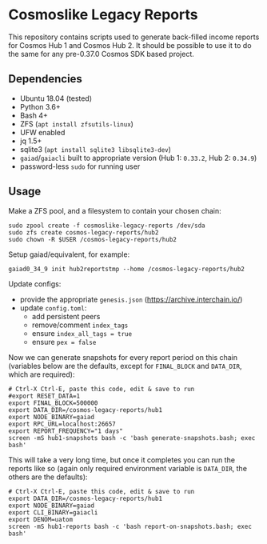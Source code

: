 # Cosmoslike Legacy Reports

This repository contains scripts used to generate back-filled income reports for Cosmos Hub 1 and Cosmos Hub 2. It should be possible to use it to do the same for any pre-0.37.0 Cosmos SDK based project.


## Dependencies

- Ubuntu 18.04 (tested)
- Python 3.6+
- Bash 4+
- ZFS (`apt install zfsutils-linux`)
- UFW enabled
- jq 1.5+
- sqlite3 (`apt install sqlite3 libsqlite3-dev`)
- `gaiad`/`gaiacli` built to appropriate version (Hub 1: `0.33.2`, Hub 2: `0.34.9`)
- password-less `sudo` for running user


## Usage

Make a ZFS pool, and a filesystem to contain your chosen chain:

```
sudo zpool create -f cosmoslike-legacy-reports /dev/sda
sudo zfs create cosmos-legacy-reports/hub2
sudo chown -R $USER /cosmos-legacy-reports/hub2
```

Setup gaiad/equivalent, for example:

```
gaiad0_34_9 init hub2reportstmp --home /cosmos-legacy-reports/hub2
```

Update configs:

- provide the appropriate `genesis.json` (https://archive.interchain.io/)
- update `config.toml`:
  - add persistent peers
  - remove/comment `index_tags`
  - ensure `index_all_tags = true`
  - ensure `pex = false`

Now we can generate snapshots for every report period on this chain (variables below are the defaults, except for `FINAL_BLOCK` and `DATA_DIR`, which are required):

```
# Ctrl-X Ctrl-E, paste this code, edit & save to run
#export RESET_DATA=1
export FINAL_BLOCK=500000
export DATA_DIR=/cosmos-legacy-reports/hub1
export NODE_BINARY=gaiad
export RPC_URL=localhost:26657
export REPORT_FREQUENCY="1 days"
screen -mS hub1-snapshots bash -c 'bash generate-snapshots.bash; exec bash'
```

This will take a very long time, but once it completes you can run the reports like so (again only required environment variable is `DATA_DIR`, the others are the defaults):

```
# Ctrl-X Ctrl-E, paste this code, edit & save to run
export DATA_DIR=/cosmos-legacy-reports/hub1
export NODE_BINARY=gaiad
export CLI_BINARY=gaiacli
export DENOM=uatom
screen -mS hub1-reports bash -c 'bash report-on-snapshots.bash; exec bash'
````
